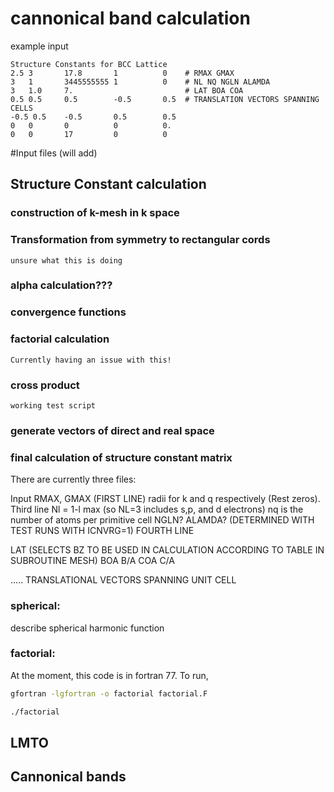 #  cannonical band calculation



example input

```
Structure Constants for BCC Lattice
2.5 3       17.8       1          0    # RMAX GMAX
3   1       3445555555 1          0    # NL NQ NGLN ALAMDA 
3   1.0     7.                         # LAT BOA COA 
0.5 0.5     0.5        -0.5       0.5  # TRANSLATION VECTORS SPANNING CELLS 
-0.5 0.5    -0.5       0.5        0.5
0   0       0          0          0.
0   0       17         0          0
```






#Input files (will add)

## Structure Constant calculation

### construction of k-mesh in k space
    

### Transformation from symmetry to rectangular cords
    unsure what this is doing 

### alpha calculation???

### convergence functions

### factorial calculation
    Currently having an issue with this!
    
### cross product
    working test script 

### generate vectors of direct and real space

### final calculation of structure constant matrix 

There are currently three files:


Input
RMAX, GMAX (FIRST LINE) radii for k and q respectively (Rest zeros). 
Third line
Nl = 1-l max  (so NL=3 includes s,p, and d electrons)
nq is the number of atoms per primitive cell
NGLN?
ALAMDA? (DETERMINED WITH TEST RUNS WITH ICNVRG=1)
FOURTH LINE

LAT (SELECTS BZ TO BE USED IN CALCULATION ACCORDING TO TABLE IN SUBROUTINE MESH)
BOA B/A 
COA C/A

.....
TRANSLATIONAL VECTORS SPANNING UNIT CELL




### spherical:

describe spherical harmonic function

### factorial:

At the moment, this code is in fortran 77. To run,

```bash
gfortran -lgfortran -o factorial factorial.F
```

```bash
./factorial
```

## LMTO

## Cannonical bands 
